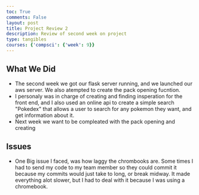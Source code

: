 ```yaml
---
toc: True
comments: False
layout: post
title: Project Review 2
description: Review of second week on project
type: tangibles
courses: {'compsci': {'week': 9}}
---
```


## What We Did
- The second week we got our flask server running, and we launched our aws server. We also atempted to create the pack opening fucntion. 
- I personaly was in charge of creating and finding insperation for the front end, and I also used an online api to create a simple search "Pokedex" that allows a user to search for any pokemon they want, and get information about it.
- Next week we want to be compleated with the pack opening and creating 

## Issues

- One Big issue I faced, was how laggy the chrombooks are. Some times I had to send my code to my team member so they could commit it because my commits would just take to long, or break midway. It made everything alot slower, but I had to deal with it because I was using a chromebook.